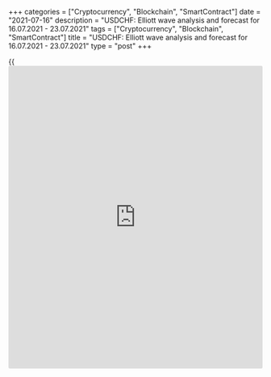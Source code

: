 +++
categories = ["Cryptocurrency", "Blockchain", "SmartContract"]
date = "2021-07-16"
description = "USDCHF: Elliott wave analysis and forecast for 16.07.2021 - 23.07.2021"
tags = ["Cryptocurrency", "Blockchain", "SmartContract"]
title = "USDCHF: Elliott wave analysis and forecast for 16.07.2021 - 23.07.2021"
type = "post"
+++

{{<iframe id="large-banner" src="https://www.bounty.group/#slide=5.0" width="100%" height="600" scrolling="no" style="border: 0px solid rgb(216, 221, 230); border-radius: 3px;">}}

2021-07-16

2021-07-16

USDCHF: Elliott wave analysis and forecast for 16.07.2021 –
23.07.2021Alex Geuta

 **Main scenario:** Consider short positions from corrections below the
level of 0.9269 with a target of 0.9096 – 0.9055.

 **Alternative scenario:** breakout and consolidation above the level of
0.9269 will allow the pair to continue rising to the levels of 0.9370 –
0.9476.

 **Analysis:** Daily time frame: presumably, a descending first wave of
larger degree (1) of 5 formed, and an ascending correction is now
developing as second wave (2) of 5. On the H4 time frame, wave A of (2)
formed and wave B of (2) finished developing. Apparently, wave С of (2)
started developing on the H1 time frame, with the first wave of smaller
degree i of C formed and a downward correction developing as wave ii of
C inside. If this assumption is correct, the pair will continue to fall
to 0.9096 – 0.9055. The level of 0.9269 is critical in this scenario.
Its breakout will allow the pair to continue rising to the levels of
0.9370 – 0.9476.

* * *

* * *

## Price chart of USDCHF in real time mode

The content of this article reflects the author’s opinion and does not
necessarily reflect the official position of LiteForex. The material
published on this page is provided for informational purposes only and
should not be considered as the provision of investment advice for the
purposes of Directive 2004/39/EC.

Rate this article:

{{value}}

( {{count}} {{title}} )